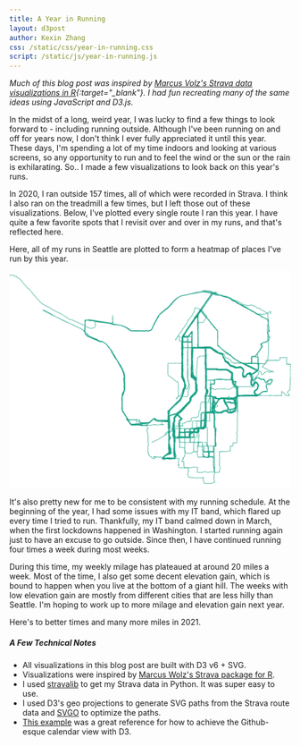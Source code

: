 ```yaml
---
title: A Year in Running
layout: d3post
author: Kexin Zhang
css: /static/css/year-in-running.css
script: /static/js/year-in-running.js
---
```

*Much of this blog post was inspired by [Marcus Volz's Strava data visualizations in R](https://marcusvolz.com/strava/){:target="_blank"}. I had fun recreating many of the same ideas using JavaScript and D3.js.*

In the midst of a long, weird year, I was lucky to find a few things to look forward to - including running outside. Although I've been running on and off for years now, I don't think I ever fully appreciated it until this year. These days, I'm spending a lot of my time indoors and looking at various screens, so any opportunity to run and to feel the wind or the sun or the rain is exhilarating. So.. I made a few visualizations to look back on this year's runs.

In 2020, I ran outside 157 times, all of which were recorded in Strava. I think I also ran on the treadmill a few times, but I left those out of these visualizations. Below, I've plotted every single route I ran this year. I have quite a few favorite spots that I revisit over and over in my runs, and that's reflected here. 

<div id="paths"></div>

Here, all of my runs in Seattle are plotted to form a heatmap of places I've run by this year.

<div id="heatmap"><img src="/static/img/paths.svg" alt="Heatmap of running routes" /></div>

It's also pretty new for me to be consistent with my running schedule. At the beginning of the year, I had some issues with my IT band, which flared up every time I tried to run. Thankfully, my IT band calmed down in March, when the first lockdowns happened in Washington. I started running again just to have an excuse to go outside. Since then, I have continued running four times a week during most weeks.

<div id="calendar" class="max-width-1200"></div>

During this time, my weekly milage has plateaued at around 20 miles a week. Most of the time, I also get some decent elevation gain, which is bound to happen when you live at the bottom of a giant hill. The weeks with low elevation gain are mostly from different cities that are less hilly than Seattle. I'm hoping to work up to more milage and elevation gain next year.

<div id="weekly-distance" class="max-width-1200"></div>
<div id="weekly-elevation" class="max-width-1200"></div>

Here's to better times and many more miles in 2021.

##### A Few Technical Notes
- All visualizations in this blog post are built with D3 v6 + SVG.
- Visualizations were inspired by [Marcus Wolz's Strava package for R](https://marcusvolz.com/strava/).
- I used [stravalib](https://github.com/hozn/stravalib) to get my Strava data in Python. It was super easy to use.
- I used D3's geo projections to generate SVG paths from the Strava route data and [SVGO](https://github.com/svg/svgo) to optimize the paths.
- [This example](https://observablehq.com/@d3/calendar-view) was a great reference for how to achieve the Github-esque calendar view with D3.